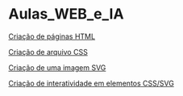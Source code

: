 # Aulas_WEB_e_IA
[Criação de páginas HTML](https://legenx3.github.io/Aulas_WEB_e_IA/criacao_paghtml/Decio)

[Criação de arquivo CSS](https://legenx3.github.io/Aulas_WEB_e_IA/criacao_pagcss/Páginas/Decio)

[Criação de uma imagem SVG](https://legenx3.github.io/Aulas_WEB_e_IA/criacao_svg/Pages/JapanFlag)

[Criação de interatividade em elementos CSS/SVG](https://legenx3.github.io/Aulas_WEB_e_IA/criacao_interatividade/Interatividade)
